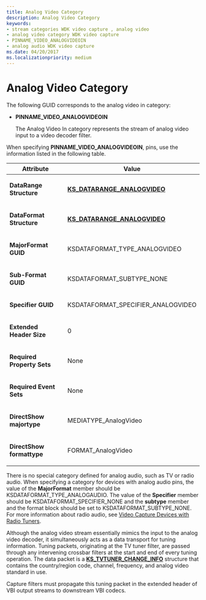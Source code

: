 ```yaml
---
title: Analog Video Category
description: Analog Video Category
keywords:
- stream categories WDK video capture , analog video
- analog video category WDK video capture
- PINNAME_VIDEO_ANALOGVIDEOIN
- analog audio WDK video capture
ms.date: 04/20/2017
ms.localizationpriority: medium
---
```


# Analog Video Category


The following GUID corresponds to the analog video in category:

-   **PINNAME\_VIDEO\_ANALOGVIDEOIN**

    The Analog Video In category represents the stream of analog video input to a video decoder filter.

When specifying **PINNAME\_VIDEO\_ANALOGVIDEOIN**, pins, use the information listed in the following table.

<table>
<colgroup>
<col width="50%" />
<col width="50%" />
</colgroup>
<thead>
<tr class="header">
<th>Attribute</th>
<th>Value</th>
</tr>
</thead>
<tbody>
<tr class="odd">
<td><p><strong>DataRange Structure</strong></p></td>
<td><p><a href="/windows-hardware/drivers/ddi/ksmedia/ns-ksmedia-tagks_datarange_analogvideo" data-raw-source="[&lt;strong&gt;KS_DATARANGE_ANALOGVIDEO&lt;/strong&gt;](/windows-hardware/drivers/ddi/ksmedia/ns-ksmedia-tagks_datarange_analogvideo)"><strong>KS_DATARANGE_ANALOGVIDEO</strong></a></p></td>
</tr>
<tr class="even">
<td><p><strong>DataFormat Structure</strong></p></td>
<td><p><a href="/windows-hardware/drivers/ddi/ksmedia/ns-ksmedia-tagks_datarange_analogvideo" data-raw-source="[&lt;strong&gt;KS_DATARANGE_ANALOGVIDEO&lt;/strong&gt;](/windows-hardware/drivers/ddi/ksmedia/ns-ksmedia-tagks_datarange_analogvideo)"><strong>KS_DATARANGE_ANALOGVIDEO</strong></a></p></td>
</tr>
<tr class="odd">
<td><p><strong>MajorFormat GUID</strong></p></td>
<td><p>KSDATAFORMAT_TYPE_ANALOGVIDEO</p></td>
</tr>
<tr class="even">
<td><p><strong>Sub-Format GUID</strong></p></td>
<td><p>KSDATAFORMAT_SUBTYPE_NONE</p></td>
</tr>
<tr class="odd">
<td><p><strong>Specifier GUID</strong></p></td>
<td><p>KSDATAFORMAT_SPECIFIER_ANALOGVIDEO</p></td>
</tr>
<tr class="even">
<td><p><strong>Extended Header Size</strong></p></td>
<td><p>0</p></td>
</tr>
<tr class="odd">
<td><p><strong>Required Property Sets</strong></p></td>
<td><p>None</p></td>
</tr>
<tr class="even">
<td><p><strong>Required Event Sets</strong></p></td>
<td><p>None</p></td>
</tr>
<tr class="odd">
<td><p><strong>DirectShow majortype</strong></p></td>
<td><p>MEDIATYPE_AnalogVideo</p></td>
</tr>
<tr class="even">
<td><p><strong>DirectShow formattype</strong></p></td>
<td><p>FORMAT_AnalogVideo</p></td>
</tr>
</tbody>
</table>

 

There is no special category defined for analog audio, such as TV or radio audio. When specifying a category for devices with analog audio pins, the value of the **MajorFormat** member should be KSDATAFORMAT\_TYPE\_ANALOGAUDIO. The value of the **Specifier** member should be KSDATAFORMAT\_SPECIFIER\_NONE and the **subtype** member and the format block should be set to KSDATAFORMAT\_SUBTYPE\_NONE. For more information about radio audio, see [Video Capture Devices with Radio Tuners](video-capture-devices-with-radio-tuners.md).

Although the analog video stream essentially mimics the input to the analog video decoder, it simultaneously acts as a data transport for tuning information. Tuning packets, originating at the TV tuner filter, are passed through any intervening crossbar filters at the start and end of every tuning operation. The data packet is a [**KS\_TVTUNER\_CHANGE\_INFO**](/windows-hardware/drivers/ddi/ksmedia/ns-ksmedia-tagks_tvtuner_change_info) structure that contains the country/region code, channel, frequency, and analog video standard in use.

Capture filters must propagate this tuning packet in the extended header of VBI output streams to downstream VBI codecs.

